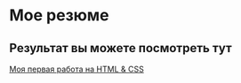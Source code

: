 # Мое резюме

## Результат вы можете посмотреть тут

[Моя первая работа на HTML & CSS](https://kovalskayamila.github.io/resume/)
